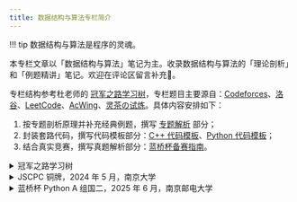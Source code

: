 ```yaml
---
title: 数据结构与算法专栏简介
---
```


!!! tip
    数据结构与算法是程序的灵魂。

本专栏文章以「数据结构与算法」笔记为主。收录数据结构与算法的「理论剖析」和「例题精讲」笔记。欢迎在评论区留言补充🤗。

专栏结构参考杜老师的 [冠军之路学习树](https://zhuanlan.zhihu.com/p/454647571)，专栏题目主要源自：[Codeforces](https://codeforces.com/)、[洛谷](https://www.luogu.com.cn/)、[LeetCode](https://leetcode.cn/)、[AcWing](https://www.acwing.com/)、[灵茶の试炼](https://docs.qq.com/sheet/DWGFoRGVZRmxNaXFz?tab=BB08J2)。具体内容安排如下：

1. 按专题剖析原理并补充经典例题，撰写 [专题解析](./topic/index.md) 部分；
2. 封装套路代码，撰写代码模板部分：[C++ 代码模板](./templates.md)、[Python 代码模板](./templates-py.md)；
3. 结合真实竞赛，撰写真题解析部分：[蓝桥杯备赛指南](./lan-qiao-cup/index.md)。

<details>
<summary>冠军之路学习树</summary>
<img src="https://cdn.dwj601.cn/images/20250416124813268.jpg" alt="冠军之路学习树" />
</details>

<details>
<summary>JSCPC 铜牌，2024 年 5 月，南京大学</summary>
<img src="https://cdn.dwj601.cn/images/202501302213245.png" alt="JSCPC 铜牌，2024 年 5 月，南京大学" />
</details>

<details>
<summary>蓝桥杯 Python A 组国二，2025 年 6 月，南京邮电大学</summary>
<img src="https://cdn.dwj601.cn/images/20251014135132129.png" alt="蓝桥杯国赛合影，2025 年 6 月，南京邮电大学" />
<img src="https://cdn.dwj601.cn/images/20251014134410933.png" alt="蓝桥杯 Python A 组国二，2025 年 6 月" />
</details>
